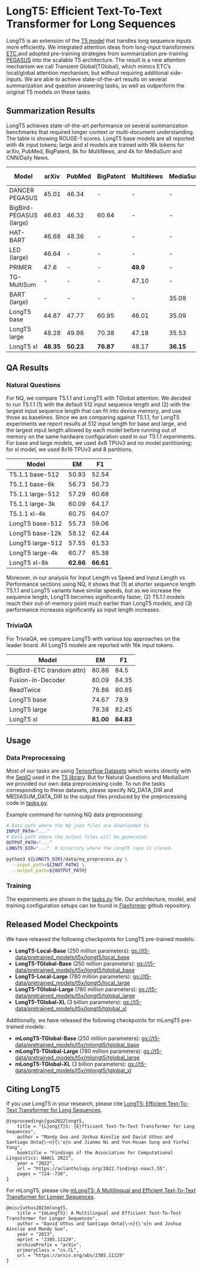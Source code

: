 # LongT5: Efficient Text-To-Text Transformer for Long Sequences

LongT5 is an extension of the [T5 model](https://github.com/google-research/text-to-text-transfer-transformer) that handles long sequence inputs more efficiently. We integrated attention ideas from long-input transformers [ETC](https://arxiv.org/abs/2004.08483),and adopted pre-training strategies from summarization pre-training [PEGASUS](https://arxiv.org/abs/1912.08777) into  the scalable T5 architecture. The result is a new attention mechanism we call Transient Global(TGlobal), which  mimics ETC’s local/global attention mechanism, but without requiring additional side-inputs. We are able to achieve state-of-the-art results on several summarization and question answering tasks, as well  as outperform the original T5 models on these tasks.

## Summarization Results

LongT5 achieves state-of-the-art performance on several summarization benchmarks that required longer context or multi-document understanding. The table is showing ROUGE-1 scores. LongT5 base models are all reported with 4k input tokens; large and xl models are trained with 16k tokens for arXiv, PubMed, BigPatent, 8k for MultiNews, and 4k for MediaSum and CNN/Daily News.

| Model | arXiv | PubMed | BigPatent | MultiNews | MediaSum | CNN/Daily Mail |
| ---- | ---- | ---- | ---- | ---- | ---- | ---- |
| DANCER PEGASUS | 45.01 | 46.34 | - | - | - | - |
| BigBird-PEGASUS (large) | 46.63 | 46.32 | 60.64 | - | - | - |
| HAT-BART | 46.68 | 48.36 | - | - | - |**44.48** |
| LED (large) | 46.64 | - | - | - | - | - |
| PRIMER | 47.6 | - | - | **49.9** | - | - |
| TG-MultiSum | - | - | - | 47.10 | - | - |
| BART (large) | - | - | - | - | 35.09 | - |
| LongT5 base | 44.87 | 47.77 | 60.95 | 46.01 | 35.09 | 42.15 |
| LongT5 large | 48.28 | 49.98 | 70.38 | 47.18 | 35.53 | 42.49 |
| LongT5 xl | **48.35** | **50.23** | **76.87** | 48.17 | **36.15** | 43.94 |

## QA Results

### Natural Questions

For NQ, we compare T5.1.1 and LongT5 with TGlobal attention. We decided to run T5.1.1 (1) with the default 512 input sequence length and (2) with the largest input sequence length that can fit into device memory, and use those as baselines. Since we are comparing against T5.1.1, for LongT5 experiments we report results at 512 input length for base and large, and the largest input length allowed by each model before running out of memory on the same hardware configuration used in our T5.1.1 experiments. For base and large models, we used 4x8 TPUv3 and no model partitioning; for xl model, we used 8x16 TPUv3 and 8 partitions.

| Model | EM | F1 |
| ---- | ---- | ---- |
| T5.1.1 base-512 | 50.93 | 52.54 |
| T5.1.1 base-6k | 56.73 | 56.73 |
| T5.1.1 large-512 | 57.29 | 60.68 |
| T5.1.1 large-3k | 60.09 | 64.17 |
| T5.1.1 xl-4k | 60.75 | 64.07 |
| LongT5 base-512 | 55.73 | 59.06 |
| LongT5 base-12k | 58.12 | 62.44 |
| LongT5 large-512 | 57.55 | 61.53 |
| LongT5 large-4k | 60.77 | 65.38 |
| LongT5 xl-8k | **62.66** | **66.61** |

Moreover, in our analysis for Input Length vs Speed and Input Length vs Performance sections using NQ, it shows that (1) at shorter sequence length T5.1.1 and LongT5 variants have similar speeds, but as we increase the sequence length, LongT5 becomes significantly faster, (2) T5.1.1 models reach their out-of-memory point much earlier than LongT5 models, and (3) performance increases significantly as input length increases.

### TriviaQA

For TriviaQA, we compare LongT5 with various top approaches on the leader board. All LongT5 models are reported with 16k input tokens.

| Model | EM | F1 |
| ---- | ---- | ---- |
| BigBird-ETC (random attn) | 80.86 | 84.5 |
| Fusion-in-Decoder | 80.09 | 84.35 |
| ReadTwice | 76.86 | 80.85 |
| LongT5 base | 74.67 | 78.9 |
| LongT5 large | 78.38 | 82.45 |
| LongT5 xl | **81.00** | **84.83** |

## Usage

### Data Preprocessing

Most of our tasks are using [Tensorflow Datasets](https://www.tensorflow.org/datasets) which works directly with the [SeqIO](https://github.com/google/seqio) used in the [T5
library](https://github.com/google-research/text-to-text-transfer-transformer). But for Natural Questions and MediaSum we provided our own data preprocessing code. To run the tasks corresponding to these datasets, please specify NQ_DATA_DIR and MEDIASUM_DATA_DIR to the output files produced by the preprocessing code in [tasks.py](longt5/tasks.py).

Example command for running NQ data preprocessing:

```sh
# Data path where the NQ json files are downloaded to.
INPUT_PATH="..."
# Data path where the output files will be generated.
OUTPUT_PATH="..."
LONGT5_DIR="..."  # directory where the LongT5 repo is cloned.

python3 ${LONGT5_DIR}/data/nq_preprocess.py \
  --input_path=${INUT_PATH} \
  --output_path=${OUTPUT_PATH}
```

### Training

The experiments are shown in the [tasks.py](longt5/tasks.py) file. Our architecture, model, and training configuration setups can be found in [Flaxformer](https://github.com/google/flaxformer) github repository.

## Released Model Checkpoints

We have released the following checkpoints for LongT5 pre-trained models:

* **LongT5-Local-Base** (250 million parameters): [gs://t5-data/pretrained_models/t5x/longt5/local_base](https://console.cloud.google.com/storage/browser/t5-data/pretrained_models/t5x/longt5/local_base/)
* **LongT5-TGlobal-Base** (250 million parameters): [gs://t5-data/pretrained_models/t5x/longt5/tglobal_base](https://console.cloud.google.com/storage/browser/t5-data/pretrained_models/t5x/longt5/tglobal_base/)
* **LongT5-Local-Large** (780 million parameters): [gs://t5-data/pretrained_models/t5x/longt5/local_large](https://console.cloud.google.com/storage/browser/t5-data/pretrained_models/t5x/longt5/local_large/)
* **LongT5-TGlobal-Large** (780 million parameters): [gs://t5-data/pretrained_models/t5x/longt5/tglobal_large](https://console.cloud.google.com/storage/browser/t5-data/pretrained_models/t5x/longt5/tglobal_large/)
* **LongT5-TGlobal-XL** (3 billion parameters): [gs://t5-data/pretrained_models/t5x/longt5/tglobal_xl](https://console.cloud.google.com/storage/browser/t5-data/pretrained_models/t5x/longt5/tglobal_xl/)

Additionally, we have released the following checkpoints for mLongT5 pre-trained models:
* **mLongT5-TGlobal-Base** (250 million parameters): [gs://t5-data/pretrained_models/t5x/mlongt5/tglobal_base](https://console.cloud.google.com/storage/browser/t5-data/pretrained_models/t5x/mlongt5/tglobal_base/)
* **mLongT5-TGlobal-Large** (780 million parameters): [gs://t5-data/pretrained_models/t5x/mlongt5/tglobal_large](https://console.cloud.google.com/storage/browser/t5-data/pretrained_models/t5x/mlongt5/tglobal_large/)
* **mLongT5-TGlobal-XL** (3 billion parameters): [gs://t5-data/pretrained_models/t5x/mlongt5/tglobal_xl](https://console.cloud.google.com/storage/browser/t5-data/pretrained_models/t5x/mlongt5/tglobal_xl/)

## Citing LongT5

If you use LongT5 in your research, please cite [LongT5: Efficient Text-To-Text Transformer for Long Sequences](https://aclanthology.org/2022.findings-naacl.55.pdf).

```
@inproceedings{guo2022longt5,
    title = "{L}ong{T}5: {E}fficient Text-To-Text Transformer for Long Sequences",
    author = "Mandy Guo and Joshua Ainslie and David Uthus and Santiago Onta{\~n}{\'o}n and Jianmo Ni and Yun-Hsuan Sung and Yinfei Yang",
    booktitle = "Findings of the Association for Computational Linguistics: NAACL 2022",
    year = "2022",
    url = "https://aclanthology.org/2022.findings-naacl.55",
    pages = "724--736",
}
```

For mLongT5, please cite [mLongT5: A Multilingual and Efficient Text-To-Text Transformer for Longer Sequences](https://arxiv.org/abs/2305.11129).

```
@misc{uthus2023mlongt5,
    title = "{mLongT5}: A Multilingual and Efficient Text-To-Text Transformer for Longer Sequences",
    author = "David Uthus and Santiago Onta{\~n}{\'o}n and Joshua Ainslie and Mandy Guo",
    year = "2023",
    eprint = "2305.11129",
    archivePrefix = "arXiv",
    primaryClass = "cs.CL",
    url = "https://arxiv.org/abs/2305.11129"
}
